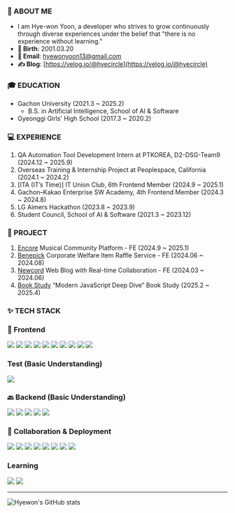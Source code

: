 ### 🦥 ABOUT ME
- I am Hye-won Yoon, a developer who strives to grow continuously through diverse experiences under the belief that "there is no experience without learning."
- **🎂 Birth**: 2001.03.20
- **📧 Email**: hyewonyoon13@gmail.com
- **✍️ Blog**: [https://velog.io/@hyecircle](https://velog.io/@hyecircle)

### 🎓 EDUCATION
- Gachon University (2021.3 ~ 2025.2)
  - B.S. in Artificial Intelligence, School of AI & Software
- Gyeonggi Girls' High School (2017.3 ~ 2020.2)

### 💻 EXPERIENCE
1. QA Automation Tool Development Intern at PTKOREA, D2-DSG-Team9 (2024.12 ~ 2025.9)
2. Overseas Training & Internship Project at Peoplespace, California (2024.1 ~ 2024.2)
3. [ITA (IT’s Time)] IT Union Club, 6th Frontend Member (2024.9 ~ 2025.1)
4. Gachon–Kakao Enterprise SW Academy, 4th Frontend Member (2024.3 ~ 2024.8)
5. LG Aimers Hackathon (2023.8 ~ 2023.9)
6. Student Council, School of AI & Software (2021.3 ~ 2023.12)

### 📁 PROJECT
1. [Encore](https://github.com/TEAM-Encore) Musical Community Platform - FE (2024.9 ~ 2025.1)
2. [Benepick](https://github.com/KEA-8PI) Corporate Welfare Item Raffle Service - FE (2024.06 ~ 2024.08)
3. [Newcord](https://github.com/KEA-Kovengers) Web Blog with Real-time Collaboration - FE (2024.03 ~ 2024.06)
4. [Book Study](https://github.com/FE-JSDeepDive) “Modern JavaScript Deep Dive” Book Study (2025.2 ~ 2025.4)

### ✨ TECH STACK
### 🚸 Frontend
<div>
<img src="https://img.shields.io/badge/react-61DAFB?style=for-the-badge&logo=react&logoColor=black">
<img src="https://img.shields.io/badge/reactnative-61DAFB?style=for-the-badge&logo=react&logoColor=black">
<img src="https://img.shields.io/badge/typescript-3178C6?style=for-the-badge&logo=typescript&logoColor=white">
<img src="https://img.shields.io/badge/javascript-F7DF1E?style=for-the-badge&logo=javascript&logoColor=black">
<img src="https://img.shields.io/badge/zustand-2A3FFB?style=for-the-badge&logo=zustand&logoColor=black">
<img src="https://img.shields.io/badge/reactquery-FF4154?style=for-the-badge&logo=reactquery&logoColor=white">
<img src="https://img.shields.io/badge/vite-646CFF?style=for-the-badge&logo=vite&logoColor=white">
<img src="https://img.shields.io/badge/axios-5A29E4?style=for-the-badge&logo=axios&logoColor=white">
<img src="https://img.shields.io/badge/styledcomponents-DB7093?style=for-the-badge&logo=styledcomponents&logoColor=white">
<img src="https://img.shields.io/badge/emotion-FE5196?style=for-the-badge&logo=react&logoColor=white">
</div>

### Test (Basic Understanding)
<img src="https://img.shields.io/badge/pytest-0A9EDC?style=for-the-badge&logo=pytest&logoColor=white">

### 🔙 Backend (Basic Understanding)
<div>
<img src="https://img.shields.io/badge/python-3776AB?style=for-the-badge&logo=python&logoColor=white">
<img src="https://img.shields.io/badge/fastapi-009688?style=for-the-badge&logo=fastapi&logoColor=white">
<img src="https://img.shields.io/badge/django-092E20?style=for-the-badge&logo=django&logoColor=white">
<img src="https://img.shields.io/badge/postgresql-4169E1?style=for-the-badge&logo=postgresql&logoColor=white">
<img src="https://img.shields.io/badge/mysql-4479A1?style=for-the-badge&logo=mysql&logoColor=white">
</div>

### 🧰 Collaboration & Deployment
<div>
<img src="https://img.shields.io/badge/git-F05032?style=for-the-badge&logo=git&logoColor=white">
<img src="https://img.shields.io/badge/github-181717?style=for-the-badge&logo=github&logoColor=white">
<img src="https://img.shields.io/badge/figma-F24E1E?style=for-the-badge&logo=figma&logoColor=white">
<img src="https://img.shields.io/badge/notion-000000?style=for-the-badge&logo=notion&logoColor=white">
<img src="https://img.shields.io/badge/slack-4A154B?style=for-the-badge&logo=slack&logoColor=white">
<img src="https://img.shields.io/badge/jira-0052CC?style=for-the-badge&logo=jira&logoColor=white">
<img src="https://img.shields.io/badge/vercel-000000?style=for-the-badge&logo=vercel&logoColor=white">
<img src="https://img.shields.io/badge/docker-2496ED?style=for-the-badge&logo=docker&logoColor=white">
</div>

### Learning
<div>
<img src="https://img.shields.io/badge/nextjs-000000?style=for-the-badge&logo=nextjs&logoColor=white">
<img src="https://img.shields.io/badge/jest-C21325?style=for-the-badge&logo=jest&logoColor=white">
</div>

---

![Hyewon's GitHub stats](https://github-readme-stats.vercel.app/api?username=iey704)
